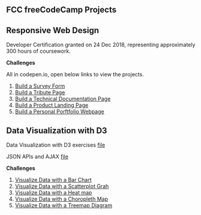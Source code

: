 ## FCC freeCodeCamp Projects

## Responsive Web Design

Developer Certification granted on 24 Dec 2018, representing approximately 300 hours of coursework.

**Challenges**

All in codepen.io, open below links to view the projects.

1. [Build a Survey Form](https://codepen.io/peill/pen/XPOOXq)
1. [Build a Tribute Page](https://codepen.io/peill/pen/zJKVbo)
1. [Build a Technical Documentation Page](https://codepen.io/peill/pen/bOWYMa)
1. [Build a Product Landing Page](https://codepen.io/peill/pen/EGawGG)
1. [Build a Personal Porftfolio Webpage](https://codepen.io/peill/pen/OrmOYQ)

## Data Visualization with D3 

Data Visualization with D3 exercises [file](https://github.com/pe1l1nl1/Data-Analytics-Projects/tree-save/main/DataVisualization/DataVisualizationWithD3.md)

JSON APIs and AJAX [file]()

**Challenges**

1. [Visualize Data with a Bar Chart]()
1. [Visualize Data with a Scatterplot Grah]()
1. [Visualize Data with a Heat map]()
1. [Visualize Data with a Choropleth Map]()
1. [Visualize Data with a Treemap Diagram]()


